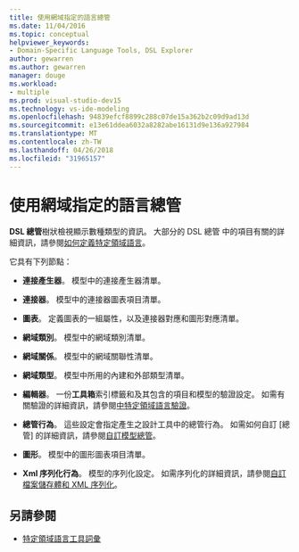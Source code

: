 ```yaml
---
title: 使用網域指定的語言總管
ms.date: 11/04/2016
ms.topic: conceptual
helpviewer_keywords:
- Domain-Specific Language Tools, DSL Explorer
author: gewarren
ms.author: gewarren
manager: douge
ms.workload:
- multiple
ms.prod: visual-studio-dev15
ms.technology: vs-ide-modeling
ms.openlocfilehash: 94839efcf8899c288c07de15a362b2c09d9ad13d
ms.sourcegitcommit: e13e61ddea6032a8282abe16131d9e136a927984
ms.translationtype: MT
ms.contentlocale: zh-TW
ms.lasthandoff: 04/26/2018
ms.locfileid: "31965157"
---
```

# <a name="working-with-the-domain-specific-language-explorer"></a>使用網域指定的語言總管
**DSL 總管**樹狀檢視顯示數種類型的資訊。 大部分的 DSL 總管 中的項目有關的詳細資訊，請參閱[如何定義特定領域語言](../modeling/how-to-define-a-domain-specific-language.md)。

 它具有下列節點：

-   **連接產生器**。 模型中的連接產生器清單。

-   **連接器**。 模型中的連接器圖表項目清單。

-   **圖表**。 定義圖表的一組屬性，以及連接器對應和圖形對應清單。

-   **網域類別**。 模型中的網域類別清單。

-   **網域關係**。 模型中的網域關聯性清單。

-   **網域類型**。 模型中所用的內建和外部類型清單。

-   **編輯器**。 一份**工具箱**索引標籤和及其包含的項目和模型的驗證設定。 如需有關驗證的詳細資訊，請參閱[中特定領域語言驗證](../modeling/validation-in-a-domain-specific-language.md)。

-   **總管行為**。 這些設定會指定產生之設計工具中的總管行為。 如需如何自訂 [總管] 的詳細資訊，請參閱[自訂模型總管](../modeling/customizing-the-model-explorer.md)。

-   **圖形**。 模型中的圖形圖表項目清單。

-   **Xml 序列化行為**。 模型的序列化設定。 如需序列化的詳細資訊，請參閱[自訂檔案儲存體和 XML 序列化](../modeling/customizing-file-storage-and-xml-serialization.md)。

## <a name="see-also"></a>另請參閱

- [特定領域語言工具詞彙](http://msdn.microsoft.com/ca5e84cb-a315-465c-be24-76aa3df276aa)
